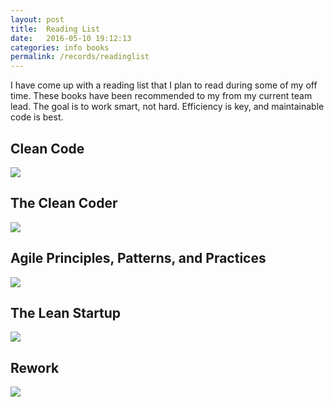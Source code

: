 ```yaml
---
layout: post
title:  Reading List
date:   2016-05-10 19:12:13
categories: info books
permalink: /records/readinglist
---
```


I have come up with a reading list that I plan to read during some of my off time. These books have been recommended to my from my current team lead. The goal is to work smart, not hard. Efficiency is key, and maintainable code is best.

## Clean Code
![](http://ecx.images-amazon.com/images/I/51oXyW8WQwL._SX387_BO1,204,203,200_.jpg)

## The Clean Coder
![](http://ecx.images-amazon.com/images/I/512NzCU0wfL._SX383_BO1,204,203,200_.jpg)

## Agile Principles, Patterns, and Practices
![](http://ecx.images-amazon.com/images/I/51rdbk2iTQL._SX372_BO1,204,203,200_.jpg)

## The Lean Startup
![](http://ecx.images-amazon.com/images/I/51vN15YCJyL.jpg)

## Rework
![](http://ecx.images-amazon.com/images/I/419F9j3GqxL._SL500_.jpg)
